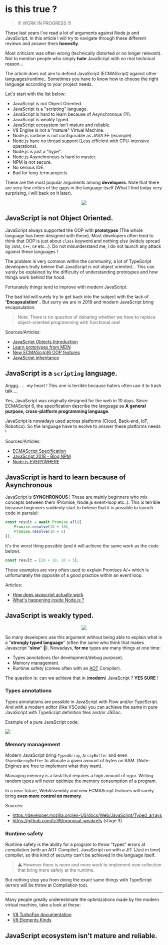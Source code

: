 # is this true ?

> !!! WORK IN PROGRESS !!!

These last years i've read a lot of arguments against Node.js and JavaScript. In this article I will try to navigate through these different reviews and answer them **honestly**.

Most criticism was often wrong (technically distorted or no longer relevant). Not to mention people who simply **hate** JavaScript with no real technical reason...

The article does not aim to defend JavaScript (ECMAScript) against other languages/runtime.. Sometimes you have to know how to choose the right language according to your project needs.

Let's start with the list below:

- JavaScript is not Object Oriented.
- JavaScript is a "scripting" language.
- JavaScript is hard to learn because of Asynchronous (?!).
- JavaScript is weakly typed.
- JavaScript ecosystem isn't mature and reliable.
- V8 Engine is not a "mature" Virtual Machine.
- Node.js runtime is not configurable as JAVA EE (example).
- Node.js have no thread support (Less efficient with CPU-intensive operations).
- Node.js is just a "hype".
- Node.js Asynchronous is hard to master.
- NPM is not secure.
- No serious IDE.
- Bad for long-term projects

These are the most popular arguments among **developers**. Note that there are very few critics of the gaps in the language itself (What I find today very surprising, i will back on it later).

<center>
    <img src="https://media.giphy.com/media/104c5NA7rLnCs8/giphy.gif">
</center>

## JavaScript is not Object Oriented.
JavaScript always supported the OOP with **prototypes** (The whole language has been designed with these). Most developers often tend to think that OOP is just about `class` keyword and nothing else (widely spread by `JAVA`, `C++`, `C#` etc...). Do not misunderstand me, i do not launch any attack against these languages !

The problem is very common within the community, a lot of TypeScript developers trully beleve that JavaScript is not object oriented... This can surely be explained by the difficulty of understanding prototypes and how things work behind the hood.

Fortunately things tend to improve with modern JavaScript.

The bad kid will surely try to get back into the subject with the lack of **'Encapsulation'**.. But sorry we are in 2019 and modern JavaScript bring encapsulation.

> Note: There is no question of debating whether we have to replace object-oriented programming with functional one!

Sources/Articles:
- [JavaScript Objects Introduction](https://developer.mozilla.org/en-US/docs/Learn/JavaScript/Objects)
- [Learn prototypes from MDN](https://developer.mozilla.org/en-US/docs/Web/JavaScript/Inheritance_and_the_prototype_chain)
- [New ECMAScript6 OOP features](http://2ality.com/2014/12/es6-oop.html)
- [JavaScript inheritance](http://2ality.com/2012/01/js-inheritance-by-example.html)

## JavaScript is a `scripting` language.
Arggg...... my heart ! This one is terrible because haters often use it to trash talk ...

Yes, JavaScript was originally designed for the web in 10 days. Since ECMAScript 6, the specification describe the language as **A general purpose, cross-platform programming language**.

JavaScript is nowadays used across platforms (Cloud, Back-end, IoT, Robotics). So the language have to evolve to answer these platforms needs !

Sources/Articles:
- [ECMAScript Specification](https://www.ecma-international.org/publications/standards/Ecma-262.htm)
- [JavaScript 2018 - Blog NPM](https://blog.npmjs.org/post/180868064080/this-year-in-javascript-2018-in-review-and-npms)
- [Node.js EVERYWHERE](https://www.youtube.com/watch?v=NdISMdSDIaw)

## JavaScript is hard to learn because of Asynchronous
JavaScript is **SYNCHRONOUS** ! These are mainly beginners who mix concepts between them (Promise, Node.js event-loop etc..). This is terrible because beginners suddenly start to believe that it is possible to launch code in parralel:

```js
const result = await Promise.all([
    Promise.resolve(10 + 10),
    Promise.resolve(10 + 5)
]);
```
It's the worst thing possible (and it will achieve the same work as the code below).

```js
const result = [10 + 10, 10 + 5];
```

These examples are very often used to explain Promises A/+ which is unfortunately the opposite of a good practice within an event loop.

Articles:
- [How does javascript actually work](https://blog.sessionstack.com/how-does-javascript-actually-work-part-1-b0bacc073cf)
- [What's happening inside Node.js ?](https://www.youtube.com/watch?v=C8dwQw7M8Pk)

## JavaScript is weakly typed.
<center>
    <img src="https://media.giphy.com/media/26ufaJh2hfUtuSo6s/giphy.gif">
</center>

So many developers use this argument without being able to explain what is a "**strongly typed language**" (often the same who think that makes Javascript "**slow**" 🙉). Nowadays, **for me** types are many things at one time:

- Types annotations (for development/debug purpose).
- Memory management.
- Runtime safety (comes often with an [AOT](https://en.wikipedia.org/wiki/Ahead-of-time_compilation) Compiler).

The question is: can we achieve that in (**modern**) JavaScript ? **YES SURE** !

### Types annotations
Types annotations are possible in JavaScript with Flow and/or TypeScript. And with a modern editor (like VSCode) you can achieve the same in pure JavaScript with TypeScript definition files and/or JSDoc.

Example of a pure JavaScript code:

![](https://cdn.discordapp.com/attachments/157206345949511680/462556289302790154/add.PNG)

### Memory management
Modern JavaScript bring `TypedArray`, `ArrayBuffer` and even `SharedArrayBuffer` to allocate a given amount of bytes on RAM. (Note: Engines are free to implement what they want).

Managing memory is a task that requires a high amount of rigor. Writing random types will never optimize the memory consumption of a program.

In a near future, WebAssembly and new ECMAScript features will surely bring **even more control on memory**.

Sources:
- https://developer.mozilla.org/en-US/docs/Web/JavaScript/Typed_arrays
- https://github.com/tc39/proposal-weakrefs (stage 3)

### Runtime safety
Runtime safety is the ability for a program to throw "types" errors at compilation (with an AOT Compiler). JavaScript run with a JIT (Just in time) compiler, so this kind of security can't be achieved in the language itself.

> ⚠️ However there is more and more work to implement new collection that bring more safety at the runtime.

But nothing stop you from doing the exact same things with TypeScript (errors will be throw at Compilation too).

---

Many people greatly underestimate the optimizations made by the modern virtual machine, take a look at these:

- [V8 TurboFan documentation](https://v8.dev/docs/turbofan)
- [V8 Elements Kinds](https://v8.dev/blog/elements-kinds)

## JavaScript ecosystem isn't mature and reliable.